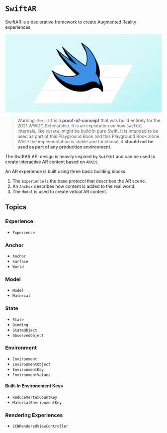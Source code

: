 # ``SwiftAR``

SwiftAR is a declerative framework to create Augmented Reality experiences.

![The SwiftAR Logo](Header.png)

> Warning: `SwiftUI` is a **proof-of-concept** that was build entirely
for the 2021 WWDC Scholarship.
It is an exploration on how `SwiftUI` internals, like `@State`, might
be build in pure Swift.
It is intended to be used as part of this Playground Book and this
Playground Book alone.
While the implementation is stable and functional, it **should not
be used as part of any production environment**.

The SwiftAR API design is heavily inspired by `SwiftUI` and can be used to create
interactive AR content based on `ARKit`.

An AR experience is built using three basic building blocks.

1. The ``Experience`` is the base protocol that describes the AR scene.
2. An ``Anchor`` describes how content is added to the real world.
3. The ``Model`` is used to create virtual AR content.

## Topics

### Experience

- ``Experience``

### Anchor

- ``Anchor``
- ``Surface``
- ``World``

### Model

- ``Model``
- ``Material``

### State

- ``State``
- ``Binding``
- ``StateObject``
- ``ObservedObject``

### Environment

- ``Environment``
- ``EnvironmentObject``
- ``EnvironmentKey``
- ``EnvironmentValues``

#### Built-In Environement Keys

- ``ReduceVertexCountKey``
- ``MaterialEnvrionmentKey``

### Rendering Experiences

- ``SCNRenderedViewController``

